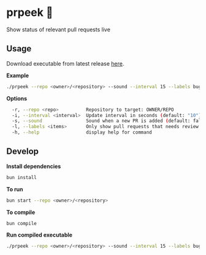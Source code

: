 # prpeek 👀
Show status of relevant pull requests live

## Usage 

Download executable from latest release [here](https://github.com/balfons/prpeek/releases).

**Example**
```bash
./prpeek --repo <owner>/<repository> --sound --interval 15 --labels bug,feature
```

**Options**
```bash
  -r, --repo <repo>          Repository to target: OWNER/REPO
  -i, --interval <interval>  Update interval in seconds (default: "10")
  -s, --sound                Sound when a new PR is added (default: false)
  -l, --labels <items>       Only show pull requests that needs review from you with any of the specified labels
  -h, --help                 display help for command
```


## Develop
**Install dependencies**

```bash
bun install
```

**To run**

```bash
bun start --repo <owner>/<repository>
```

**To compile**
```bash
bun compile
```

**Run compiled executable**
```bash
./prpeek --repo <owner>/<repository> --sound --interval 15 --labels bug,feature
```
